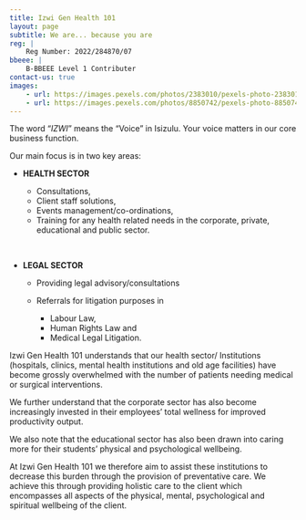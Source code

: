 ```yaml
---
title: Izwi Gen Health 101
layout: page
subtitle: We are... because you are
reg: |
    Reg Number: 2022/284870/07
bbeee: |
    B-BBEEE Level 1 Contributer
contact-us: true
images: 
    - url: https://images.pexels.com/photos/2383010/pexels-photo-2383010.jpeg
    - url: https://images.pexels.com/photos/8850742/pexels-photo-8850742.jpeg
---
```


The word “*IZWI*” means the “Voice” in Isizulu. Your voice matters in our core business function.

Our main focus is in two key areas:
* **HEALTH SECTOR** 

    * Consultations, 
    * Client staff solutions, 
    * Events management/co-ordinations,
    * Training for any health related needs in the corporate, private, educational and public sector.

<br>

* **LEGAL SECTOR** 

    * Providing legal advisory/consultations 
    * Referrals for litigation purposes in

        * Labour Law, 
        * Human Rights Law and 
        * Medical Legal Litigation.

Izwi Gen Health 101 understands that our health sector/ Institutions (hospitals, clinics, mental health institutions and old age facilities) have become grossly overwhelmed with the number of patients needing medical or surgical interventions.

We further understand that the corporate sector has also become increasingly invested in their employees’ total wellness for improved productivity output.

We also note that the educational sector has also been drawn into caring more for their students’ physical and psychological wellbeing.

At Izwi Gen Health 101 we therefore aim to assist these institutions to decrease this burden through the provision of preventative care.
We achieve this through providing holistic care to the client which encompasses all aspects of the physical, mental, psychological and spiritual wellbeing of the client.

